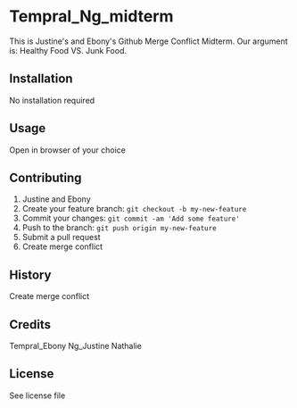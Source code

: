 # Tempral_Ng_midterm
This is Justine's and Ebony's Github Merge Conflict Midterm. Our argument is: Healthy Food VS. Junk Food.

## Installation
No installation required
## Usage
Open in browser of your choice
## Contributing
1. Justine and Ebony
2. Create your feature branch: `git checkout -b my-new-feature`
3. Commit your changes: `git commit -am 'Add some feature'`
4. Push to the branch: `git push origin my-new-feature`
5. Submit a pull request
6. Create merge conflict
## History
Create merge conflict
## Credits
Tempral_Ebony
Ng_Justine Nathalie
## License
See license file
